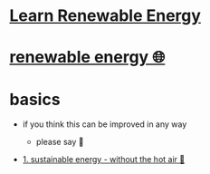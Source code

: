 # [Learn Renewable Energy](https://my.mindnode.com/3FnkwU4rLxcL5vQoqQzjya3k7MLzd1z7FXqqgfsz)

# [renewable energy 🌐](http://www.wikiwand.com/en/Renewable_energy)


# basics

- if you think this can be improved in any way  
	- please say 💙


- [1. sustainable energy - without the hot air 📕](https://www.goodreads.com/book/show/4070074-sustainable-energy---without-the-hot-air)

